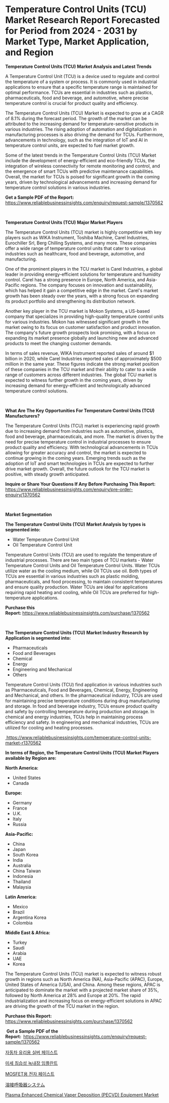 <p><h1>Temperature Control Units (TCU) Market Research Report Forecasted for Period from 2024 -  2031 by Market Type, Market Application, and Region</h1></p><p><strong>Temperature Control Units (TCU) Market Analysis and Latest Trends</strong></p>
<p><p>A Temperature Control Unit (TCU) is a device used to regulate and control the temperature of a system or process. It is commonly used in industrial applications to ensure that a specific temperature range is maintained for optimal performance. TCUs are essential in industries such as plastics, pharmaceuticals, food and beverage, and automotive, where precise temperature control is crucial for product quality and efficiency.</p><p>The Temperature Control Units (TCU) Market is expected to grow at a CAGR of 8.1% during the forecast period. The growth of the market can be attributed to the increasing demand for temperature-sensitive products in various industries. The rising adoption of automation and digitalization in manufacturing processes is also driving the demand for TCUs. Furthermore, advancements in technology, such as the integration of IoT and AI in temperature control units, are expected to fuel market growth.</p><p>Some of the latest trends in the Temperature Control Units (TCU) Market include the development of energy-efficient and eco-friendly TCUs, the integration of wireless connectivity for remote monitoring and control, and the emergence of smart TCUs with predictive maintenance capabilities. Overall, the market for TCUs is poised for significant growth in the coming years, driven by technological advancements and increasing demand for temperature control solutions in various industries.</p></p>
<p><strong>Get a Sample PDF of the Report:&nbsp;</strong> <a href="https://www.reliablebusinessinsights.com/enquiry/request-sample/1370562">https://www.reliablebusinessinsights.com/enquiry/request-sample/1370562</a></p>
<p>&nbsp;</p>
<p><strong>Temperature Control Units (TCU) Major Market Players</strong></p>
<p><p>The Temperature Control Units (TCU) market is highly competitive with key players such as WIKA Instrument, Toshiba Machine, Carel Industries, Eurochiller Srl, Berg Chilling Systems, and many more. These companies offer a wide range of temperature control units that cater to various industries such as healthcare, food and beverage, automotive, and manufacturing.</p><p>One of the prominent players in the TCU market is Carel Industries, a global leader in providing energy-efficient solutions for temperature and humidity control. Carel has a strong presence in Europe, North America, and Asia-Pacific regions. The company focuses on innovation and sustainability, which has helped it gain a competitive edge in the market. Carel's market growth has been steady over the years, with a strong focus on expanding its product portfolio and strengthening its distribution network.</p><p>Another key player in the TCU market is Mokon Systems, a US-based company that specializes in providing high-quality temperature control units for various industries. Mokon has witnessed significant growth in the market owing to its focus on customer satisfaction and product innovation. The company's future growth prospects look promising, with a focus on expanding its market presence globally and launching new and advanced products to meet the changing customer demands.</p><p>In terms of sales revenue, WIKA Instrument reported sales of around $1 billion in 2020, while Carel Industries reported sales of approximately $500 million in the same year. These figures indicate the strong market position of these companies in the TCU market and their ability to cater to a wide range of customers across different industries. The global TCU market is expected to witness further growth in the coming years, driven by increasing demand for energy-efficient and technologically advanced temperature control solutions.</p></p>
<p>&nbsp;</p>
<p><strong>What Are The Key Opportunities For Temperature Control Units (TCU) Manufacturers?</strong></p>
<p><p>The Temperature Control Units (TCU) market is experiencing rapid growth due to increasing demand from industries such as automotive, plastics, food and beverage, pharmaceuticals, and more. The market is driven by the need for precise temperature control in industrial processes to ensure product quality and efficiency. With technological advancements in TCUs allowing for greater accuracy and control, the market is expected to continue growing in the coming years. Emerging trends such as the adoption of IoT and smart technologies in TCUs are expected to further drive market growth. Overall, the future outlook for the TCU market is positive, with steady growth anticipated.</p></p>
<p><strong>Inquire or Share Your Questions If Any Before Purchasing This Report:</strong> <a href="https://www.reliablebusinessinsights.com/enquiry/pre-order-enquiry/1370562">https://www.reliablebusinessinsights.com/enquiry/pre-order-enquiry/1370562</a></p>
<p>&nbsp;</p>
<p><strong>Market Segmentation</strong></p>
<p><strong>The Temperature Control Units (TCU) Market Analysis by types is segmented into:</strong></p>
<p><ul><li>Water Temperature Control Unit</li><li>Oil Temperature Control Unit</li></ul></p>
<p><p>Temperature Control Units (TCU) are used to regulate the temperature of industrial processes. There are two main types of TCU markets - Water Temperature Control Units and Oil Temperature Control Units. Water TCUs utilize water as the cooling medium, while Oil TCUs use oil. Both types of TCUs are essential in various industries such as plastic molding, pharmaceuticals, and food processing, to maintain consistent temperatures and ensure quality production. Water TCUs are ideal for applications requiring rapid heating and cooling, while Oil TCUs are preferred for high-temperature applications.</p></p>
<p><strong>Purchase this Report:&nbsp;</strong><a href="https://www.reliablebusinessinsights.com/purchase/1370562">https://www.reliablebusinessinsights.com/purchase/1370562</a></p>
<p>&nbsp;</p>
<p><strong>The Temperature Control Units (TCU) Market Industry Research by Application is segmented into:</strong></p>
<p><ul><li>Pharmaceuticals</li><li>Food and Beverages</li><li>Chemical</li><li>Energy</li><li>Engineering and Mechanical</li><li>Others</li></ul></p>
<p><p>Temperature Control Units (TCU) find application in various industries such as Pharmaceuticals, Food and Beverages, Chemical, Energy, Engineering and Mechanical, and others. In the pharmaceutical industry, TCUs are used for maintaining precise temperature conditions during drug manufacturing and storage. In food and beverage industry, TCUs ensure product quality and safety by controlling temperature during production and storage. In chemical and energy industries, TCUs help in maintaining process efficiency and safety. In engineering and mechanical industries, TCUs are utilized for cooling and heating processes.</p></p>
<p><a href="https://www.reliablebusinessinsights.com/temperature-control-units-market-r1370562">&nbsp;https://www.reliablebusinessinsights.com/temperature-control-units-market-r1370562</a></p>
<p><strong>In terms of Region, the Temperature Control Units (TCU) Market Players available by Region are:</strong></p>
<p>
    <p> <strong> North America: </strong>
        <ul>
            <li>United States</li>
            <li>Canada</li>
        </ul>
        </p> 
    <p> <strong> Europe: </strong>
        <ul>
            <li>Germany</li>
            <li>France</li>
            <li>U.K.</li>
            <li>Italy</li>
            <li>Russia</li>
        </ul>
        </p> 
    <p> <strong> Asia-Pacific: </strong>
        <ul>
            <li>China</li>
            <li>Japan</li>
            <li>South Korea</li>
            <li>India</li>
            <li>Australia</li>
            <li>China Taiwan</li>
            <li>Indonesia</li>
            <li>Thailand</li>
            <li>Malaysia</li>
        </ul>
        </p> 
    <p> <strong> Latin America: </strong>
        <ul>
            <li>Mexico</li>
            <li>Brazil</li>
            <li>Argentina Korea</li>
            <li>Colombia</li>
        </ul>
        </p> 
    <p> <strong> Middle East & Africa: </strong>
        <ul>
            <li>Turkey</li>
            <li>Saudi</li>
            <li>Arabia</li>
            <li>UAE</li>
            <li>Korea</li>
        </ul>
    </p>
    </p>
<p><p>The Temperature Control Units (TCU) market is expected to witness robust growth in regions such as North America (NA), Asia-Pacific (APAC), Europe, United States of America (USA), and China. Among these regions, APAC is anticipated to dominate the market with a projected market share of 35%, followed by North America at 28% and Europe at 20%. The rapid industrialization and increasing focus on energy-efficient solutions in APAC are driving the growth of the TCU market in the region.</p></p>
<p><strong>Purchase this Report: </strong><a href="https://www.reliablebusinessinsights.com/purchase/1370562">https://www.reliablebusinessinsights.com/purchase/1370562</a></p>
<p>&nbsp;<strong>Get a Sample PDF of the Report:&nbsp;&nbsp;</strong><a href="https://www.reliablebusinessinsights.com/enquiry/request-sample/1370562">https://www.reliablebusinessinsights.com/enquiry/request-sample/1370562</a></p>
<p><strong></strong></p>
<p><p><a href="https://github.com/rustymarie2024/Market-Research-Report-List-1/blob/main/580661084286.md">자동차 유리용 실버 페이스트</a></p><p><a href="https://medium.com/@leonidasalazar756/2024%EB%85%84%EB%B6%80%ED%84%B0-2031%EB%85%84%EA%B9%8C%EC%A7%80%EC%9D%98-%EA%B8%B0%EA%B0%84%EC%9D%84-%EC%9C%84%ED%95%9C-%EB%A7%88%EC%9D%B4%ED%81%AC%EB%A1%9C-%EC%B9%A8%EC%8A%B5%EC%84%B1-%EB%85%B9%EB%82%B4%EC%9E%A5-%EC%9E%84%ED%94%8C%EB%9E%80%ED%8A%B8-%EC%8B%9C%EC%9E%A5-%EB%B6%84%EC%84%9D-%EB%B0%8F-%ED%81%AC%EA%B8%B0-%EC%98%88%EC%B8%A1-b029341dfc8d">미세 침습성 녹내장 임플란트</a></p><p><a href="https://github.com/giancarlo642004/Market-Research-Report-List-1/blob/main/364449384285.md">MOSFET용 전자 페이스트</a></p><p><a href="https://github.com/ihabdkwlxs948/Market-Research-Report-List-2/blob/main/420691191487.md">溶接呼吸器システム</a></p><p><a href="https://github.com/irfadac/Market-Research-Report-List-3/blob/main/plasma-enhanced-chemical-vaper-deposition-pecvd-equipment-market.md">Plasma Enhanced Chemical Vaper Deposition (PECVD) Equipment Market</a></p></p>